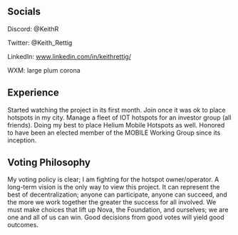 ## Socials

Discord:  @KeithR

Twitter:  @Keith_Rettig

LinkedIn:  www.linkedin.com/in/keithrettig/

WXM:  large plum corona

## Experience

Started watching the project in its first month.  Join once it was ok to place hotspots in my city.  Manage a fleet of IOT hotspots for an investor group (all friends).  Doing my best to place Helium Mobile Hotspots as well.
Honored to have been an elected member of the MOBILE Working Group since its inception.

## Voting Philosophy

My voting policy is clear; I am fighting for the hotspot owner/operator. A long-term vision is the only way to view this project.  It can represent the best of decentralization; anyone can participate, anyone can succeed, and the more we work together the greater the success for all involved.  We must make choices that lift up Nova, the Foundation, and ourselves; we are one and all of us can win.  Good decisions from good votes will yield good outcomes.
